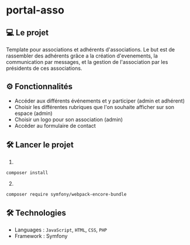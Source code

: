 # portal-asso
  
## 💻 Le projet
Template pour associations et adhérents d'associations. Le but est de rassembler des adhérents grâce a la création d'evenements, la communication par messages, et la gestion de l'association par les présidents de ces associations.

## ⚙️ Fonctionnalités
- Accéder aux différents événements et y participer (admin et adhérent)
- Choisir les différentes rubriques que l'on souhaite afficher sur son espace (admin)
- Choisir un logo pour son association (admin)
- Accéder au formulaire de contact

## 🛠 Lancer le projet
1. 
```
composer install
```
2. 
```
composer require symfony/webpack-encore-bundle
```

## 🛠 Technologies
- Languages : `JavaScript`, `HTML`, `CSS`, `PHP`
- Framework : Symfony
